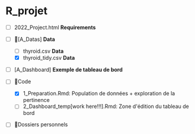 # R_projet

- [ ] 2022_Project.html **Requirements**

- [ ] :tada:[A_Datas] **Data**
  - [ ] thyroid.csv **Data**
  - [x] thyroid_tidy.csv **Data**
- [ ] [A_Dashboard] **Exemple de tableau de bord**

- [ ] :construction:Code
  - [x] 1_Preparation.Rmd: Population de données + exploration de la pertinence
  - [ ] 2_Dashboard_temp[work here!!!].Rmd: Zone d'édition du tableau de bord
  
 - [ ] :construction:Dossiers personnels
